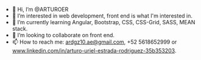 - 👋 Hi, I’m @ARTUROER
- 👀 I’m interested in web development, front end is what I'm interested in.
- 🌱 I’m currently learning Angular, Bootstrap, CSS, CSS-Grid, SASS, MEAN stack.
- 💞️ I’m looking to collaborate on front end.
- 📫 How to reach me: ardgz10.ae@gmail.com, +52 5618652999 or www.linkedin.com/in/arturo-uriel-estrada-rodriguez-35b353203.


